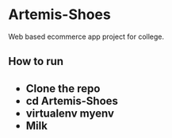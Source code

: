 # Artemis-Shoes
Web based ecommerce app project for college.

<h2>How to run <h2>
<ul>
  <li>Clone the repo</li>
  <li>cd Artemis-Shoes </li>
  <li>virtualenv myenv</li>
  <li>Milk</li>
</ul>
  
